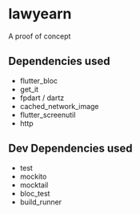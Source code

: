 # lawyearn

A proof of concept

## Dependencies used

- flutter_bloc
- get_it
- fpdart / dartz
- cached_network_image
- flutter_screenutil
- http

## Dev Dependencies used

- test
- mockito
- mocktail
- bloc_test
- build_runner
